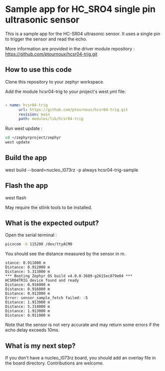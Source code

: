 # Sample app for HC_SRO4 single pin ultrasonic sensor

This is a sample app for the HC-SR04 ultrasonic sensor. It uses a single pin to trigger the sensor and read the echo.

More information are provided in the driver module repository : https://github.com/ptournoux/hcsr04-trig.git



## How to use this code

Clone this repository to your zephyr workspace.

Add the module hcsr04-trig to your project's west.yml file:

```yml

- name: hcsr04-trig 
      url: https://github.com/ptournoux/hcsr04-trig.git
      revision: main
      path: modules/lib/hcsr04-trig

```

Run west update :

```bash
cd ~/zephyrproject/zephyr
west update
```

## Build the app

west build --board=nucleo_l073rz -p always hcsr04-trig-sample

## Flash the app

west flash

May require the stlink tools to be installed.

## What is the expected output?

Open the serial terminal :

```bash
picocom -b 115200 /dev/ttyACM0
```

You should see the distance measured by the sensor in m.

```
stance: 0.911000 m
Distance: 0.912000 m
Distance: 5.313000 m
*** Booting Zephyr OS build v4.0.0-3689-g2615ec879e04 ***
HCSR04TRIG device found and ready
Distance: 0.916000 m
Distance: 0.916000 m
Distance: 0.912000 m
Error: sensor_sample_fetch failed: -5
Distance: 1.913000 m
Distance: 5.314000 m
Distance: 1.913000 m
Distance: 0.911000 m
```

Note that the sensor is not very accurate and may return some errors if the echo delay exceeds 10ms.

## What is my next step?

If you don't have a nucleo_l073rz board, you should add an overlay file in the board directory. Contributions are welcome.